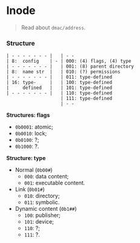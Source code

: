 
# Inode

> Read about `dmac/address`.

### Structure

```
| - - - - - - - |   | - -
| 8:  config    | - | 000: (4) flags, (4) type
| - - - - - - - |   | 001: (8) parent directory
| 8:  name str  |   | 010: (?) permissions
| - - - - - - - |   | 011: type-defined
| 16: type-     |   | 100: type-defined
|     defined   |   | 101: type-defined
| - - - - - - - |   | 110: type-defined
                    | 111: type-defined
                    | - -
```

**Structures: flags**

* `0b0001`: atomic;
* `0b0010`: lock;
* `0b0100`: ?;
* `0b1000`: ?.

**Structure: type**

* Normal (`0b00#`)
    - `000`: data content;
    - `001`: executable content.
* Link (`0b01#`)
    - `010`: directory;
    - `011`: symbolic.
* Dynamic content (`0b1##`)
    - `100`: publisher;
    - `101`: device;
    - `110`: ?;
    - `111`: ?.

